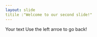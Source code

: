 ```yaml
---
layout: slide
titile :"Welcome to our second slide!"
---
```

Your text
Use the left arroe to go back!
